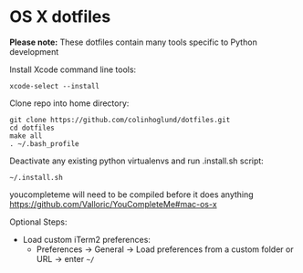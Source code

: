 OS X dotfiles
========
**Please note:** These dotfiles contain many tools specific to Python development

Install Xcode command line tools:

    xcode-select --install

Clone repo into home directory:

    git clone https://github.com/colinhoglund/dotfiles.git
    cd dotfiles
    make all
    . ~/.bash_profile

Deactivate any existing python virtualenvs and run .install.sh script:

    ~/.install.sh

youcompleteme will need to be compiled before it does anything
https://github.com/Valloric/YouCompleteMe#mac-os-x

Optional Steps:
- Load custom iTerm2 preferences:
  - Preferences -> General -> Load preferences from a custom folder or URL -> enter `~/`
